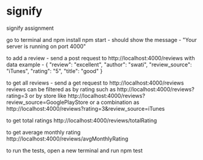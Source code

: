 # signify
signify assignment

go to terminal and npm install
npm start - should show the message - "Your server is running on port 4000"

to add a review - send a post request to http://localhost:4000/reviews with data example - 
{
  "review": "excellent",
  "author": "swati",
  "review_source": "iTunes",
  "rating": "5",
  "title": "good"
}

to get all reviews - send a get request to http://localhost:4000/reviews
reviews can be filtered as by rating such as http://localhost:4000/reviews?rating=3
or by store like http://localhost:4000/reviews?review_source=GooglePlayStore
or a combination as http://localhost:4000/reviews?rating=3&review_source=iTunes

to get total ratings http://localhost:4000/reviews/totalRating

to get average monthly rating http://localhost:4000/reviews/avgMonthlyRating

to run the tests, open a new terminal and run npm test
